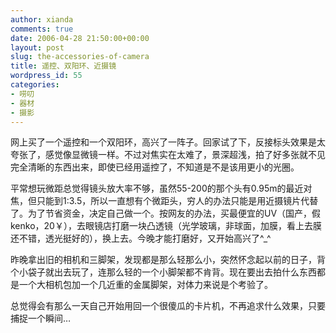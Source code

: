 ```yaml
---
author: xianda
comments: true
date: 2006-04-28 21:50:00+00:00
layout: post
slug: the-accessories-of-camera
title: 遥控、双阳环、近摄镜
wordpress_id: 55
categories:
- 唠叨
- 器材
- 摄影
---
```


网上买了一个遥控和一个双阳环，高兴了一阵子。回家试了下，反接标头效果是太夸张了，感觉像显微镜一样。不过对焦实在太难了，景深超浅，拍了好多张就不见完全清晰的东西出来，即使已经用遥控了，不知道是不是该用更小的光圈。



平常想玩微距总觉得镜头放大率不够，虽然55-200的那个头有0.95m的最近对焦，但只能到1:3.5，所以一直想有个微距头，穷人的办法只能是用近摄镜片代替了。为了节省资金，决定自己做一个。按网友的办法，买最便宜的UV（国产，假kenko，20￥），去眼镜店打磨一块凸透镜（光学玻璃，非球面，加膜，看上去膜还不错，透光挺好的），换上去。今晚才能打磨好，又开始高兴了^_^





昨晚拿出旧的相机和三脚架，发现都是那么轻那么小，突然怀念起以前的日子，背个小袋子就出去玩了，连那么轻的一个小脚架都不肯背。现在要出去拍什么东西都是一个大相机包加一个几近重的金属脚架，对体力来说是个考验了。



总觉得会有那么一天自己开始用回一个很傻瓜的卡片机，不再追求什么效果，只要捕捉一个瞬间…
